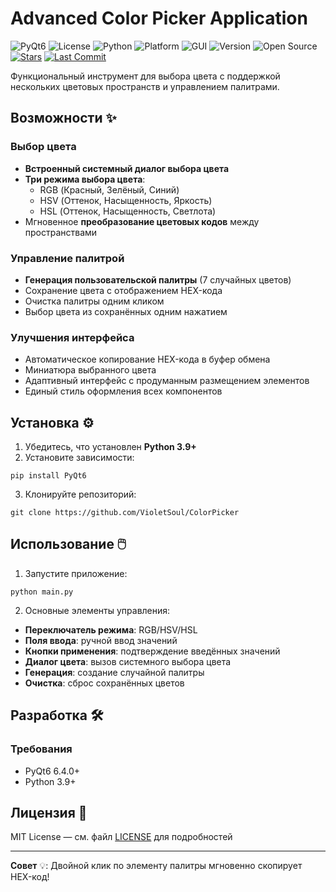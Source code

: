 # Advanced Color Picker Application

![PyQt6](https://img.shields.io/badge/PyQt6-41CD52?style=flat&logo=qt&logoColor=white)
![License](https://img.shields.io/badge/License-MIT-blue)
![Python](https://img.shields.io/badge/Python-3.9%2B-3776AB?logo=python&logoColor=white)
![Platform](https://img.shields.io/badge/Platform-Windows%20%7C%20Linux%20%7C%20macOS-555555)
![GUI](https://img.shields.io/badge/GUI-PyQt6-41CD52)
![Version](https://img.shields.io/badge/Version-1.0.0-orange)
![Open Source](https://img.shields.io/badge/Open%20Source-%E2%9C%93-brightgreen)
[![Stars](https://img.shields.io/github/stars/VioletSoul/ColorPicker.svg?style=social)](https://github.com/VioletSoul/ColorPicker)
[![Last Commit](https://img.shields.io/github/last-commit/VioletSoul/ColorPicker.svg)](https://github.com/VioletSoul/ColorPicker/commits/main)

Функциональный инструмент для выбора цвета с поддержкой нескольких цветовых пространств и управлением палитрами.

## Возможности ✨

### Выбор цвета
- **Встроенный системный диалог выбора цвета**
- **Три режима выбора цвета**:
    - RGB (Красный, Зелёный, Синий)
    - HSV (Оттенок, Насыщенность, Яркость)
    - HSL (Оттенок, Насыщенность, Светлота)
- Мгновенное **преобразование цветовых кодов** между пространствами

### Управление палитрой
- **Генерация пользовательской палитры** (7 случайных цветов)
- Сохранение цвета с отображением HEX-кода
- Очистка палитры одним кликом
- Выбор цвета из сохранённых одним нажатием

### Улучшения интерфейса
- Автоматическое копирование HEX-кода в буфер обмена
- Миниатюра выбранного цвета
- Адаптивный интерфейс с продуманным размещением элементов
- Единый стиль оформления всех компонентов

## Установка ⚙️

1. Убедитесь, что установлен **Python 3.9+**
2. Установите зависимости:
```
pip install PyQt6
```
3. Клонируйте репозиторий:
```
git clone https://github.com/VioletSoul/ColorPicker
```

## Использование 🖱️

1. Запустите приложение:
```
python main.py
```
2. Основные элементы управления:
- **Переключатель режима**: RGB/HSV/HSL
- **Поля ввода**: ручной ввод значений
- **Кнопки применения**: подтверждение введённых значений
- **Диалог цвета**: вызов системного выбора цвета
- **Генерация**: создание случайной палитры
- **Очистка**: сброс сохранённых цветов

## Разработка 🛠️

### Требования
- PyQt6 6.4.0+
- Python 3.9+

## Лицензия 📄
MIT License — см. файл [LICENSE](LICENSE) для подробностей

---

**Совет** 💡: Двойной клик по элементу палитры мгновенно скопирует HEX-код!
